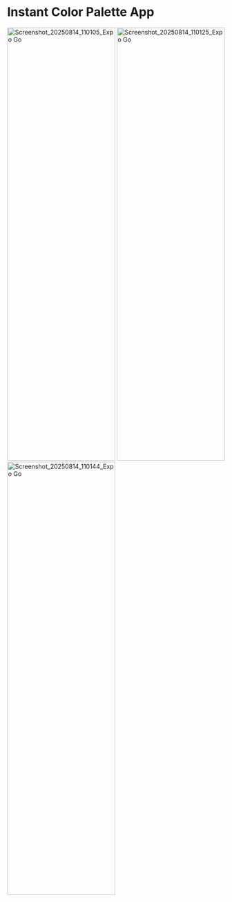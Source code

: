# Instant Color Palette App

<img width="250" height="1000" alt="Screenshot_20250814_110105_Expo Go" src="https://github.com/user-attachments/assets/0f3f7e18-6b22-404f-91b0-dc8414e4996b" />
<img width="250" height="1000" alt="Screenshot_20250814_110125_Expo Go" src="https://github.com/user-attachments/assets/db89f20a-fe08-4491-afd3-fde32f03cf76" />
<img width="250" height="1000" alt="Screenshot_20250814_110144_Expo Go" src="https://github.com/user-attachments/assets/45ad0ef0-4578-45a0-8bb3-bea0f7784a1b" />
